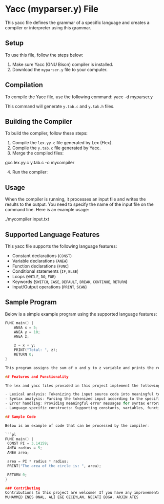 # Yacc (myparser.y) File

This yacc file defines the grammar of a specific language and creates a compiler or interpreter using this grammar.

## Setup

To use this file, follow the steps below:

1. Make sure Yacc (GNU Bison) compiler is installed.
2. Download the `myparser.y` file to your computer.

## Compilation

To compile the Yacc file, use the following command:
yacc -d myparser.y


This command will generate `y.tab.c` and `y.tab.h` files.

## Building the Compiler

To build the compiler, follow these steps:

1. Compile the `lex.yy.c` file generated by Lex (Flex).
2. Compile the `y.tab.c` file generated by Yacc.
3. Merge the compiled files:

gcc lex.yy.c y.tab.c -o mycompiler

4. Run the compiler:

## Usage

When the compiler is running, it processes an input file and writes the results to the output. You need to specify the name of the input file on the command line. Here is an example usage:

./mycompiler input.txt


## Supported Language Features

This yacc file supports the following language features:

- Constant declarations (`CONST`)
- Variable declarations (`ANEA`)
- Function declarations (`FUNC`)
- Conditional statements (`IF`, `ELSE`)
- Loops (`WHILE`, `DO`, `FOR`)
- Keywords (`SWITCH`, `CASE`, `DEFAULT`, `BREAK`, `CONTINUE`, `RETURN`)
- Input/Output operations (`PRINT`, `SCAN`)

## Sample Program

Below is a simple example program using the supported language features:

```c
FUNC main() {
    ANEA x = 5;
    ANEA y = 10;
    ANEA z;

    z = x + y;
    PRINT("Total: ", z);
    RETURN 0;
}

This program assigns the sum of x and y to z variable and prints the result to the screen.

## Features and Functionality

The lex and yacc files provided in this project implement the following features:

- Lexical analysis: Tokenizing the input source code into meaningful tokens.
- Syntax analysis: Parsing the tokenized input according to the specified grammar rules.
- Error handling: Providing meaningful error messages for syntax errors and other issues.
- Language-specific constructs: Supporting constants, variables, functions, control flow statements, loops, I/O operations, and more.

## Sample Code

Below is an example of code that can be processed by the compiler:

```pl
FUNC main() {
 CONST PI = 3.14159;
 ANEA radius = 5;
 ANEA area;

 area = PI * radius * radius;
 PRINT("The area of the circle is: ", area);

 RETURN 0;
}

### Contributing
Contributions to this project are welcome! If you have any improvements, bug fixes, or new features to suggest, please feel free to submit a pull request
MUHAMMED ENES ÖNAL, ALİ EGE OZCEYLAN, NECATİ BOGA, ARJIN ATES













